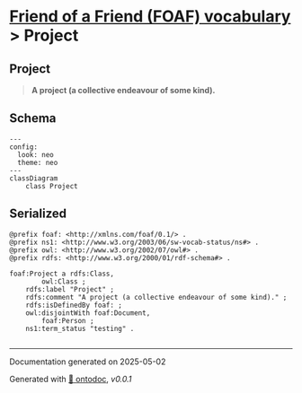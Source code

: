 # [Friend of a Friend (FOAF) vocabulary](../homepage.md) > Project

## Project

> **A project (a collective endeavour of some kind).**

## Schema

```mermaid
---
config:
  look: neo
  theme: neo
---
classDiagram
    class Project
```



## Serialized

```ttl
@prefix foaf: <http://xmlns.com/foaf/0.1/> .
@prefix ns1: <http://www.w3.org/2003/06/sw-vocab-status/ns#> .
@prefix owl: <http://www.w3.org/2002/07/owl#> .
@prefix rdfs: <http://www.w3.org/2000/01/rdf-schema#> .

foaf:Project a rdfs:Class,
        owl:Class ;
    rdfs:label "Project" ;
    rdfs:comment "A project (a collective endeavour of some kind)." ;
    rdfs:isDefinedBy foaf: ;
    owl:disjointWith foaf:Document,
        foaf:Person ;
    ns1:term_status "testing" .


```

---

Documentation generated on 2025-05-02

Generated with [📑 ontodoc](https://github.com/StephaneBranly/ontodoc), *v0.0.1*